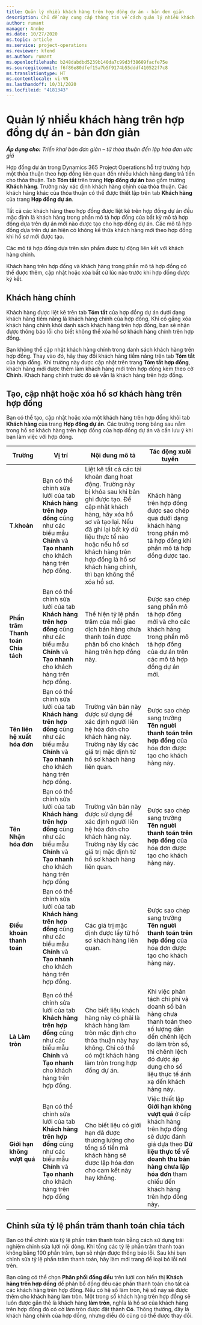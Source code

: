 ```yaml
---
title: Quản lý nhiều khách hàng trên hợp đồng dự án - bản đơn giản
description: Chủ đề này cung cấp thông tin về cách quản lý nhiều khách hàng trên hợp đồng dự án.
author: rumant
manager: Annbe
ms.date: 10/27/2020
ms.topic: article
ms.service: project-operations
ms.reviewer: kfend
ms.author: rumant
ms.openlocfilehash: b248dabdbd5239b140da7c99d3f38609facfe75e
ms.sourcegitcommit: f6f86e80dfef15a7b5f9174b55dddf410522f7c8
ms.translationtype: HT
ms.contentlocale: vi-VN
ms.lasthandoff: 10/31/2020
ms.locfileid: "4181343"
---
```

# <a name="manage-multiple-customers-on-project-contracts---lite"></a>Quản lý nhiều khách hàng trên hợp đồng dự án - bản đơn giản

_**Áp dụng cho:** Triển khai bản đơn giản – từ thỏa thuận đến lập hóa đơn ước giá_

Hợp đồng dự án trong Dynamics 365 Project Operations hỗ trợ trường hợp một thỏa thuận theo hợp đồng liên quan đến nhiều khách hàng đang trả tiền cho thỏa thuận. Tab **Tóm tắt** trên trang **Hợp đồng dự án** bao gồm trường **Khách hàng**. Trường này xác định khách hàng chính của thỏa thuận. Các khách hàng khác của thỏa thuận có thể được thiết lập trên tab **Khách hàng** của trang **Hợp đồng dự án**.

Tất cả các khách hàng theo hợp đồng được liệt kê trên hợp đồng dự án đều mặc định là khách hàng trong phần mô tả hợp đồng của bất kỳ mô tả hợp đồng dựa trên dự án mới nào được tạo cho hợp đồng dự án. Các mô tả hợp đồng dựa trên dự án hiện có không kế thừa khách hàng mới theo hợp đồng khi hồ sơ mới được tạo.

Các mô tả hợp đồng dựa trên sản phẩm được tự động liên kết với khách hàng chính.

Khách hàng trên hợp đồng và khách hàng trong phần mô tả hợp đồng có thể được thêm, cập nhật hoặc xóa bất cứ lúc nào trước khi hợp đồng được ký kết.

## <a name="primary-customer"></a>Khách hàng chính

Khách hàng được liệt kê trên tab **Tóm tắt** của hợp đồng dự án dưới dạng khách hàng tiềm năng là khách hàng chính của hợp đồng. Khi cố gắng xóa khách hàng chính khỏi danh sách khách hàng trên hợp đồng, bạn sẽ nhận được thông báo lỗi cho biết không thể xóa hồ sơ khách hàng chính trên hợp đồng.

Bạn không thể cập nhật khách hàng chính trong danh sách khách hàng trên hợp đồng. Thay vào đó, hãy thay đổi khách hàng tiềm năng trên tab **Tóm tắt** của hợp đồng. Khi trường này được cập nhật trên trang **Tóm tắt hợp đồng**, khách hàng mới được thêm làm khách hàng mới trên hợp đồng kèm theo cờ **Chính**. Khách hàng chính trước đó sẽ vẫn là khách hàng trên hợp đồng.

## <a name="create-update-or-delete-a-contract-customer-record"></a>Tạo, cập nhật hoặc xóa hồ sơ khách hàng trên hợp đồng

Bạn có thể tạo, cập nhật hoặc xóa một khách hàng trên hợp đồng khỏi tab **Khách hàng** của trang **Hợp đồng dự án**. Các trường trong bảng sau nằm trong hồ sơ khách hàng trên hợp đồng của hợp đồng dự án và cần lưu ý khi bạn làm việc với hợp đồng.

| Trường | Vị trí | Nội dung mô tả | Tác động xuôi tuyến |
| --- | --- | --- | --- |
| **T.khoản** | Bạn có thể chỉnh sửa lưới của tab **Khách hàng trên hợp đồng** cũng như các biểu mẫu **Chính** và **Tạo nhanh** cho khách hàng trên hợp đồng. | Liệt kê tất cả các tài khoản đang hoạt động. Trường này bị khóa sau khi bản ghi được tạo. Để cập nhật khách hàng, hãy xóa hồ sơ và tạo lại. Nếu đã ghi lại bất kỳ dữ liệu thực tế nào hoặc nếu hồ sơ khách hàng trên hợp đồng là hồ sơ khách hàng chính, thì bạn không thể xóa hồ sơ. | Khách hàng trên hợp đồng được sao chép qua dưới dạng khách hàng trong phần mô tả hợp đồng khi phần mô tả hợp đồng được tạo. |
| **Phần trăm Thanh toán Chia tách** | Bạn có thể chỉnh sửa lưới của tab **Khách hàng trên hợp đồng** cũng như các biểu mẫu **Chính** và **Tạo nhanh** cho khách hàng trên hợp đồng. | Thể hiện tỷ lệ phần trăm của mỗi giao dịch bán hàng chưa thanh toán được phân bổ cho khách hàng trên hợp đồng này. | Được sao chép sang phần mô tả hợp đồng mới và cho các khách hàng trong phần mô tả hợp đồng của dự án trên các mô tả hợp đồng dự án mới. |
| **Tên liên hệ xuất hóa đơn** | Bạn có thể chỉnh sửa lưới của tab **Khách hàng trên hợp đồng** cũng như các biểu mẫu **Chính** và **Tạo nhanh** cho khách hàng trên hợp đồng. | Trường văn bản này được sử dụng để xác định người liên hệ hóa đơn cho khách hàng này. Trường này lấy các giá trị mặc định từ hồ sơ khách hàng liên quan. | Được sao chép sang trường **Tên người thanh toán trên hợp đồng** của hóa đơn được tạo cho khách hàng này. |
| **Tên Nhận hóa đơn** | Bạn có thể chỉnh sửa lưới của tab **Khách hàng trên hợp đồng** cũng như các biểu mẫu **Chính** và **Tạo nhanh** cho khách hàng trên hợp đồng | Trường văn bản này được sử dụng để xác định người liên hệ hóa đơn cho khách hàng này. Trường này lấy các giá trị mặc định từ hồ sơ khách hàng liên quan. | Được sao chép sang trường **Tên người thanh toán trên hợp đồng** của hóa đơn được tạo cho khách hàng này. |
| **Điều khoản thanh toán** | Bạn có thể chỉnh sửa lưới của tab **Khách hàng trên hợp đồng** cũng như các biểu mẫu **Chính** và **Tạo nhanh** cho khách hàng trên hợp đồng. | Các giá trị mặc định được lấy từ hồ sơ khách hàng liên quan. | Được sao chép sang trường **Tên người thanh toán trên hợp đồng** của hóa đơn được tạo cho khách hàng này. |
| **Là Làm tròn** | Bạn có thể chỉnh sửa lưới của tab **Khách hàng trên hợp đồng** cũng như các biểu mẫu **Chính** và **Tạo nhanh** cho khách hàng trên hợp đồng. | Cho biết liệu khách hàng này có phải là khách hàng làm tròn mặc định cho thỏa thuận này hay không. Chỉ có thể có một khách hàng làm tròn trong hợp đồng dự án. | Khi việc phân tách chi phí và doanh số bán hàng chưa thanh toán theo số lượng dẫn đến chênh lệch do làm tròn số, thì chênh lệch đó được áp dụng cho số liệu thực tế ánh xạ đến khách hàng này. |
| **Giới hạn không vượt quá** | Bạn có thể chỉnh sửa lưới của tab **Khách hàng trên hợp đồng** cũng như các biểu mẫu **Chính** và **Tạo nhanh** cho khách hàng trên hợp đồng | Cho biết liệu có giới hạn đã được thương lượng cho tổng số tiền mà khách hàng sẽ được lập hóa đơn cho cam kết này hay không. | Việc thiết lập **Giới hạn không vượt quá** ở cấp khách hàng trên hợp đồng sẽ được đánh giá dựa theo **Dữ liệu thực tế về doanh thu bán hàng chưa lập hóa đơn** tham chiếu đến khách hàng trên hợp đồng này. |

## <a name="edit-billing-split-percentages"></a>Chỉnh sửa tỷ lệ phần trăm thanh toán chia tách

Bạn có thể chỉnh sửa tỷ lệ phần trăm thanh toán bằng cách sử dụng trải nghiệm chỉnh sửa lưới nội dòng. Khi tổng các tỷ lệ phần trăm thanh toán không bằng 100 phần trăm, bạn sẽ nhận được thông báo lỗi. Sau khi bạn chỉnh sửa tỷ lệ phần trăm thanh toán, hãy làm mới trang để loại bỏ lỗi nói trên.

Bạn cũng có thể chọn **Phân phối đồng đều** trên lưới con hiển thị **Khách hàng trên hợp đồng** để phân bổ đồng đều các phần thanh toán cho tất cả các khách hàng trên hợp đồng. Nếu có hệ số làm tròn, hệ số này sẽ được thêm cho khách hàng làm tròn. Một trong số khách hàng trên hợp đồng sẽ luôn được gắn thẻ là khách hàng **làm tròn**, nghĩa là hồ sơ của khách hàng trên hợp đồng đó có cờ làm tròn được đặt thành **Có**. Thông thường, đây là khách hàng chính của hợp đồng, nhưng điều đó cũng có thể được thay đổi.
